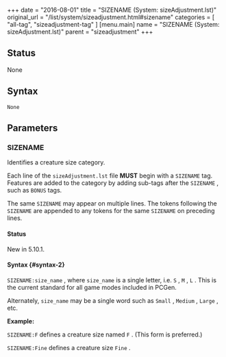 +++
date = "2016-08-01"
title = "SIZENAME (System: sizeAdjustment.lst)"
original_url = "/list/system/sizeadjustment.html#sizename"
categories = [ "all-tag", "sizeadjustment-tag" ]
[menu.main]
    name = "SIZENAME (System: sizeAdjustment.lst)"
    parent = "sizeadjustment"
+++

## Status

None

## Syntax

`None`

## Parameters




<span id="sizename"></span>

### SIZENAME

Identifies a creature size category.

Each line of the `sizeAdjustment.lst` file **MUST** begin with a
`SIZENAME` tag. Features are added to the category by adding sub-tags
after the `SIZENAME` , such as `BONUS` tags.

The same `SIZENAME` may appear on multiple lines. The tokens following
the `SIZENAME` are appended to any tokens for the same `SIZENAME` on
preceding lines.

#### Status

New in 5.10.1.

#### Syntax {#syntax-2}

`SIZENAME:size_name` , where `size_name` is a single letter, i.e. `S` ,
`M` , `L` . This is the current standard for all game modes included in
PCGen.

Alternately, `size_name` may be a single word such as `Small` , `Medium`
, `Large` , etc.

**Example:**

`SIZENAME:F` defines a creature size named `F` . (This form is
preferred.)

`SIZENAME:Fine` defines a creature size `Fine` .

